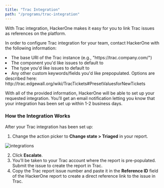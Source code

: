 ```yaml
---
title: "Trac Integration"
path: "/programs/trac-integration"
---
```


With Trac integration, HackerOne makes it easy for you to link Trac issues as references on the platform.

In order to configure Trac integration for your team, contact HackerOne with the following information:

<li> The base URI of the Trac instance (e.g., "https://trac.company.com/")
<li> The component you'd like issues to default to
<li> The type you'd like issues to default to
<li> Any other custom keywords/fields you'd like prepopulated. Options are described here: http://trac.edgewall.org/wiki/TracTickets#PresetValuesforNewTickets

With all of the provided information, HackerOne will be able to set up your requested integration. You’ll get an email notification letting you know that your integration has been set up within 1-2 business days.

### How the Integration Works
After your Trac integration has been set up:
1. Change the action picker to **Change state > Triaged** in your report. 

![integrations](https://github.com/Hacker0x01/docs.hackerone.com/blob/master/docs/programs/images/integrations.png?raw=true)

2. Click **Escalate**.
3. You’ll be taken to your Trac account where the report is pre-populated. Submit the issue to create the report in Trac.
4. Copy the Trac report issue number and paste it in the **Reference ID** field of the HackerOne report to create a direct reference link to the issue in Trac.  

